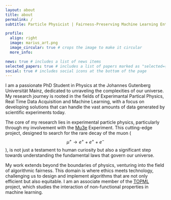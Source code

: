 ```yaml
---
layout: about
title: about
permalink: /
subtitle: Particle Physicist | Fairness-Preserving Machine Learning Enthusiast

profile:
  align: right
  image: marius_art.png
  image_circular: true # crops the image to make it circular
  more_info:

news: true # includes a list of news items
selected_papers: true # includes a list of papers marked as "selected={true}"
social: true # includes social icons at the bottom of the page
---
```


I am a passionate PhD Student in Physics at the Johannes Gutenberg Universität Mainz, dedicated to unraveling the complexities of our universe. My research journey is rooted in the fields of Experimantal Partical Physics, Real Time Data Acquisition and Machine Learning, with a focus on developing solutions that can handle the vast amounts of data generated by scientific experiments today.

The core of my research lies in experimental particle physics, particularly through my involvement with the [Mu3e](https://www.psi.ch/en/mu3e) Experiment. This cutting-edge project, designed to search for the rare decay of the muon ($$ \mu^+ \rightarrow e^+ + e^+ + e^- $$), is not just a testament to human curiosity but also a significant step towards understanding the fundamental laws that govern our universe.

My work extends beyond the boundaries of physics, venturing into the field of algorithmic fairness. This domain is where ethics meets technology, challenging us to design and implement algorithms that are not only efficient but also equitable. I am an associate member of the [TOPML](https://topml.uni-mainz.de/) project, which studies the interaction of non-functional properties in machine learning.